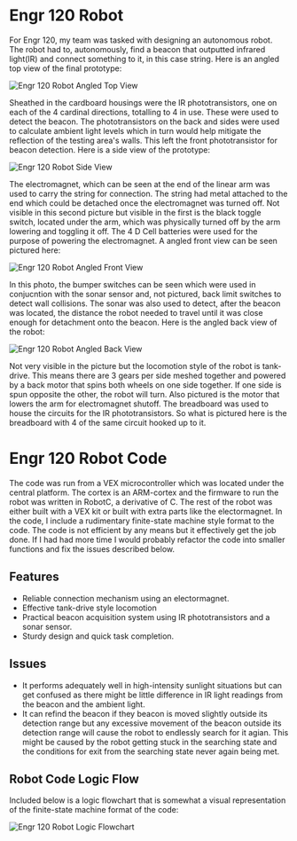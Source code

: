 # Engr 120 Robot
For Engr 120, my team was tasked with designing an autonomous robot.  The robot had to, autonomously, find a beacon that outputted infrared light(IR) and connect something to it, in this case string.  Here is an angled top view of the final prototype:

![Engr 120 Robot Angled Top View](http://i.imgur.com/uy0K6FY.jpg)

Sheathed in the cardboard housings were the IR phototransistors, one on each of the 4 cardinal directions, totalling to 4 in use.  These were used to detect the beacon.  The phototransistors on the back and sides were used to calculate ambient light levels which in turn would help mitigate the reflection of the testing area's walls.  This left the front phototransistor for beacon detection.  Here is a side view of the prototype:

![Engr 120 Robot Side View](http://i.imgur.com/DvyTudR.jpg)

The electromagnet, which can be seen at the end of the linear arm was used to carry the string for connection.  The string had metal attached to the end which could be detached once the electromagnet was turned off.  Not visible in this second picture but visible in the first is the black toggle switch, located under the arm, which was physically turned off by the arm lowering and toggling it off.  The 4 D Cell batteries were used for the purpose of powering the electromagnet.  A angled front view can be seen pictured here:

![Engr 120 Robot Angled Front View](http://i.imgur.com/7FiAwIx.jpg)

In this photo, the bumper switches can be seen which were used in conjucntion with the sonar sensor and, not pictured, back limit switches to detect wall collisions.  The sonar was also used to detect, after the beacon was located, the distance the robot needed to travel until it was close enough for detachment onto the beacon.  Here is the angled back view of the robot:

![Engr 120 Robot Angled Back View](http://i.imgur.com/dJC9N54.jpg)

Not very visible in the picture but the locomotion style of the robot is tank-drive.  This means there are 3 gears per side meshed together and powered by a back motor that spins both wheels on one side together.  If one side is spun opposite the other, the robot will turn.  Also pictured is the motor that lowers the arm for electromagnet shutoff.  The breadboard was used to house the circuits for the IR phototransistors.  So what is pictured here is the breadboard with 4 of the same circuit hooked up to it.

# Engr 120 Robot Code

The code was run from a VEX microcontroller which was located under the central platform.  The cortex is an ARM-cortex and the firmware to run the robot was written in RobotC, a derivative of C.  The rest of the robot was either built with a VEX kit or built with extra parts like the electormagnet.  In the code, I include a rudimentary finite-state machine style format to the code.  The code is not efficient by any means but it effectively get the job done.  If I had had more time I would probably refactor the code into smaller functions and fix the issues described below.

## Features
* Reliable connection mechanism using an electormagnet.
* Effective tank-drive style locomotion
* Practical beacon acquisition system using IR phototransistors and a sonar sensor.
* Sturdy design and quick task completion.

## Issues
* It performs adequately well in high-intensity sunlight situations but can get confused as there might be little difference in IR light readings from the beacon and the ambient light.
* It can refind the beacon if they beacon is moved slightly outside its detection range but any excessive movement of the beacon outside its detection range will cause the robot to endlessly search for it agian.  This might be caused by the robot getting stuck in the searching state and the conditions for exit from the searching state never again being met.

## Robot Code Logic Flow

Included below is a logic flowchart that is somewhat a visual representation of the finite-state machine format of the code:

![Engr 120 Robot Logic Flowchart](http://i.imgur.com/cA7CGhN.png)
